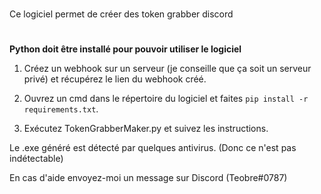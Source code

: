 #
Ce logiciel permet de créer des token grabber discord
#

**Python doit être installé pour pouvoir utiliser le logiciel**

1) Créez un webhook sur un serveur (je conseille que ça soit un serveur privé) et récupérez le lien du webhook créé.

2) Ouvrez un cmd dans le répertoire du logiciel et faites `pip install -r requirements.txt`.

3) Exécutez TokenGrabberMaker.py et suivez les instructions.

Le .exe généré est détecté par quelques antivirus. (Donc ce n'est pas indétectable)

En cas d'aide envoyez-moi un message sur Discord (Teobre#0787)
